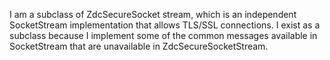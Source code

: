 I am a subclass of ZdcSecureSocket stream, which is an independent SocketStream implementation that allows TLS/SSL connections. I exist as a subclass because I implement some of the common messages available in SocketStream that are unavailable in ZdcSecureSocketStream.